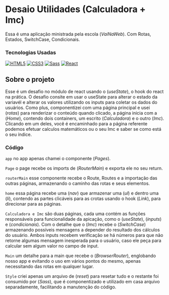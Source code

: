 # Desaio Utilidades (Calculadora + Imc)

Essa é uma aplicação ministrada pela escola (_VaiNaWeb_). Com Rotas, Estados, SwitchCase, Condicionais.

### Tecnologias Usadas

[![HTML5](https://img.shields.io/badge/HTML5-E34F26?style=for-the-badge&logo=html5&logoColor=white)](https://developer.mozilla.org/en-US/docs/Web/HTML)
[![CSS3](https://img.shields.io/badge/CSS3-1572B6?style=for-the-badge&logo=css3&logoColor=white)](https://developer.mozilla.org/en-US/docs/Web/CSS)
[![Sass](https://img.shields.io/badge/Sass-CC6699?style=for-the-badge&logo=sass&logoColor=white)](https://sass-lang.com/)
[![React](https://img.shields.io/badge/React-20232A?style=for-the-badge&logo=react&logoColor=61DAFB)](https://reactjs.org/)


## Sobre o projeto

Esse é um desafio no módulo de react usando o (_useState_), o hook do react na prática. O desafio consite em usar o useState para alterar o estado da variavél e alterar os valores utilizando os inputs para coletar os dados do usuários.
Como plus, componentizei com uma página principal e usei (_rotas_) para renderizar o conteúdo quando clicado, a página inicia com a (_Home_), contendo dois containers, um escrito (_Calculadora_) e o outro (_Imc_). Clicando em um deles, você é encaminhado para a página referente podemos efetuar calculos matemáticos ou o seu Imc e saber se como está o seu índice.

### Código

`app` no app apenas chamei o componente (_Pages_).

`Page` o page recebe os imports de (_RouterMain_) e exporta ele no seu return.

`routerMain` esse componente recebe o Route, Routes e a importação das outras páginas, armazenando o caminho das rotas e seus elementos.

`home` essa página recebe uma (_nav_) que armazenar uma (_ul_) e dentro uma (_li_), contendo as partes clicáveis para as crotas usando o hook (_Link_), para direcionar para as páginas.

`Calculadora e Imc` são duas páginas, cada uma contém as funções responsáveis para funcionalidade da apicação, como o (_useState_), (_inputs_) e (_condicionais_). Com o detalhe que o (_Imc_) recebe o (_SwitchCase_) armazenando possíveis mensagens a depender do resultado dos cálculos do usuário.
Ambos inputs recebem verificação se há números para que não retorne algumas mensagem inesperada para o usuário, caso ele peça para calcular sem algum valor no campo de input.

`Main` um detalhe para a main que recebe o (_BrowserRouter_), englobando nosso app e evitando o uso em vários pontos do mesmo, apenas necessitando das rotas em qualquer lugar.

`Style` criei apenas um arquivo de (_reset_) para resetar tudo e o restante foi consumido por (_Sass_), que é componentizado e utilizado em casa arquivo separadamente, facilitando a manutenção do código.
